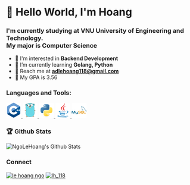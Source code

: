<h1>👋 Hello World, I'm Hoang</h1>
<h3>I'm currently studying at VNU University of Engineering and Technology. <br> My major is Computer Science </h3>

- 🤔 I'm interested in **Backend Development**
- 🌱 I’m currently learning **Golang, Python**
- 📩 Reach me at **adlehoang118@gmail.com**
- 🚀 My GPA is 3.56

<h3 align="left">Languages and Tools:</h3>
<p align="left"> 
  <a href="https://www.w3schools.com/cpp/" target="_blank" rel="noreferrer"> <img src="https://raw.githubusercontent.com/devicons/devicon/master/icons/cplusplus/cplusplus-original.svg" alt="cplusplus" width="40" height="40"/> </a> 
  <a href="https://golang.org" target="_blank" rel="noreferrer"> <img src="https://raw.githubusercontent.com/devicons/devicon/master/icons/go/go-original.svg" alt="go" width="40" height="40"/> </a>  <a href="https://www.python.org" target="_blank" rel="noreferrer"> <img src="https://raw.githubusercontent.com/devicons/devicon/master/icons/python/python-original.svg" alt="python" width="40" height="40"/> </a> 
  <a href="https://www.java.com" target="_blank" rel="noreferrer"> <img src="https://raw.githubusercontent.com/devicons/devicon/master/icons/java/java-original.svg" alt="java" width="40" height="40"/> </a> <a href="https://www.mysql.com/" target="_blank" rel="noreferrer"> <img src="https://raw.githubusercontent.com/devicons/devicon/master/icons/mysql/mysql-original-wordmark.svg" alt="mysql" width="40" height="40"/> </a> 
</p>

<h3>🏆 Github Stats</h3>
<p> 
  <img src="https://github-readme-stats.vercel.app/api?username=MeoUGato&theme=radical&show_icons=true" alt="NgoLeHoang's Github Stats" width="60%"/>
</p>

<h3 align="left">Connect </h3>
<p align="left">
<a href="www.linkedin.com/in/lê-hoàng-ngô-b3a269251" target="blank"><img align="center" src="https://raw.githubusercontent.com/rahuldkjain/github-profile-readme-generator/master/src/images/icons/Social/linked-in-alt.svg" alt="le hoang ngo" height="30" width="40" /></a>
<a href="https://www.leetcode.com/lh_118" target="blank"><img align="center" src="https://raw.githubusercontent.com/rahuldkjain/github-profile-readme-generator/master/src/images/icons/Social/leet-code.svg" alt="lh_118" height="30" width="40" /></a>
</p>
